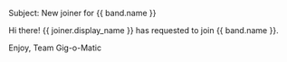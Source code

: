 Subject: New joiner for {{ band.name }}

Hi there! {{ joiner.display_name }} has requested to join {{ band.name }}.

Enjoy,
Team Gig-o-Matic
